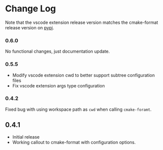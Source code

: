 # Change Log

Note that the vscode extension release version matches the
cmake-format release version on [pypi][2].

### 0.6.0

No functional changes, just documentation update.

### 0.5.5

- Modify vscode extension cwd  to better support subtree configuration files
- Fix vscode extension args type configuration

### 0.4.2

Fixed bug with using workspace path as `cwd` when calling `cmake-foramt`.

## 0.4.1
- Initial release
- Working callout to cmake-format with configuration options.

[2]: https://pypi.org/project/cmake_format/
